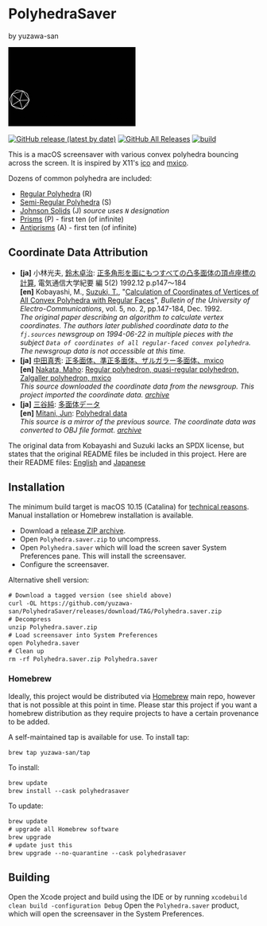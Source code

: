 # PolyhedraSaver
by yuzawa-san

![Example](demo.gif)

[![GitHub release (latest by date)](https://img.shields.io/github/v/release/yuzawa-san/PolyhedraSaver)](https://github.com/yuzawa-san/PolyhedraSaver/releases)
[![GitHub All Releases](https://img.shields.io/github/downloads/yuzawa-san/PolyhedraSaver/total)](https://github.com/yuzawa-san/PolyhedraSaver/releases)
[![build](https://github.com/yuzawa-san/PolyhedraSaver/workflows/build/badge.svg)](https://github.com/yuzawa-san/PolyhedraSaver/actions)

This is a macOS screensaver with various convex polyhedra bouncing across the screen.
It is inspired by X11's [ico](https://www.x.org/releases/unsupported/programs/ico/) and [mxico](https://people.freebsd.org/~maho/mxico/Tamentai.html).

Dozens of common polyhedra are included:

* [Regular Polyhedra](https://en.wikipedia.org/wiki/Regular_polyhedron) (R)
* [Semi-Regular Polyhedra](https://en.wikipedia.org/wiki/Semiregular_polyhedron) (S)
* [Johnson Solids](https://en.wikipedia.org/wiki/Johnson_solid) (J) _source uses `N` designation_
* [Prisms](https://en.wikipedia.org/wiki/Prism_%28geometry%29) (P) - first ten (of infinite)
* [Antiprisms](https://en.wikipedia.org/wiki/Antiprism) (A) - first ten (of infinite)

## Coordinate Data Attribution

* **[ja]** 小林光夫, [鈴木卓治](https://www.rekihaku.ac.jp/research/researcher/suzuki_takuzi/): [正多角形を面にもつすべての凸多面体の頂点座標の計算](https://ndlonline.ndl.go.jp/#!/detail/R300000002-I3803620-00), 電気通信大学紀要 編 5(2) 1992.12 p.p147～184  
**[en]** Kobayashi, M., [Suzuki, T.](https://www.rekihaku.ac.jp/research/researcher/suzuki_takuzi/), "[Calculation of Coordinates of Vertices of All Convex Polyhedra with Regular Faces](https://ndlonline.ndl.go.jp/#!/detail/R300000002-I3803620-00)", _Bulletin of the University of Electro-Communications_, vol. 5, no. 2, pp.147-184, Dec. 1992.  
_The original paper describing an algorithm to calculate vertex coordinates. The authors later published coordinate data to the `fj.sources` newsgroup on 1994-06-22 in multiple pieces with the subject `Data of coordinates of all regular-faced convex polyhedra`. The newsgroup data is not accessible at this time._
* **[ja]** [中田真秀](http://nakatamaho.riken.jp/): [正多面体、準正多面体、ザルガラー多面体、mxico](https://people.freebsd.org/~maho/mxico/Tamentai.html)  
**[en]** [Nakata, Maho](http://nakatamaho.riken.jp/): [Regular polyhedron, quasi-regular polyhedron, Zalgaller polyhedron, mxico](https://people.freebsd.org/~maho/mxico/Tamentai.html)  
_This source downloaded the coordinate data from the newsgroup. This project imported the coordinate data. [archive](https://people.freebsd.org/~maho/mxico/polyhedron.tar.bz2)_
* **[ja]** [三谷純](http://mitani.cs.tsukuba.ac.jp/): [多面体データ](http://mitani.cs.tsukuba.ac.jp/polyhedron/)  
**[en]** [Mitani, Jun](http://mitani.cs.tsukuba.ac.jp/): [Polyhedral data](http://mitani.cs.tsukuba.ac.jp/polyhedron/)  
_This source is a mirror of the previous source. The coordinate data was converted to OBJ file format. [archive](https://mitani.cs.tsukuba.ac.jp/polyhedron/data/polyhedrons_obj.zip)_

The original data from Kobayashi and Suzuki lacks an SPDX license, but states that the original README files be included in this project. Here are their README files: [English](third-party/README.txt) and [Japanese](third-party/READMEj.txt)

## Installation

The minimum build target is macOS 10.15 (Catalina) for [technical ](https://developer.apple.com/forums/thread/89482?answerId=268962022#268962022) [reasons](https://github.com/JohnCoates/Aerial/issues/1149). Manual installation or Homebrew installation is available.

* Download a [release ZIP archive](https://github.com/yuzawa-san/PolyhedraSaver/releases).
* Open `Polyhedra.saver.zip` to uncompress.
* Open `Polyhedra.saver` which will load the screen saver System Preferences pane. This will install the screensaver.
* Configure the screensaver.

Alternative shell version:

```console
# Download a tagged version (see shield above)
curl -OL https://github.com/yuzawa-san/PolyhedraSaver/releases/download/TAG/Polyhedra.saver.zip
# Decompress
unzip Polyhedra.saver.zip
# Load screensaver into System Preferences
open Polyhedra.saver
# Clean up
rm -rf Polyhedra.saver.zip Polyhedra.saver
```

### Homebrew

Ideally, this project would be distributed via [Homebrew](https://brew.sh/) main repo, however that is not possible at this point in time.
Please star this project if you want a homebrew distribution as they require projects to have a certain provenance to be added.

A self-maintained tap is available for use. To install tap:
```console
brew tap yuzawa-san/tap
```

To install:
```console
brew update
brew install --cask polyhedrasaver
```

To update:
```console
brew update
# upgrade all Homebrew software
brew upgrade
# update just this
brew upgrade --no-quarantine --cask polyhedrasaver
```

## Building

Open the Xcode project and build using the IDE or by running `xcodebuild clean build -configuration Debug`
Open the `Polyhedra.saver` product, which will open the screensaver in the System Preferences.